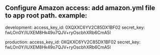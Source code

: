 Configure Amazon access:
add amazon.yml file to app root path.
example:
---
development:
  access_key_id: 0XQXXC6YV2C85DX1BF02
  secret_key: fwLOn0Y/IUXEM8Hk49o7QJV+ryOscbhXRb6CmA5l

production:
  access_key_id: 0XQXXC6YV2C85DX1BF02
  secret_key: fwLOn0Y/IUXEM8Hk49o7QJV+ryOscbhXRb6CmA5l
